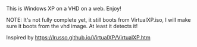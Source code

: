 This is Windows XP on a VHD on a web. Enjoy!


NOTE: It's not fully complete yet, it still boots from VirtualXP.iso, I will make sure it boots from the vhd image. At least it detects it!

Inspired by https://lrusso.github.io/VirtualXP/VirtualXP.htm
